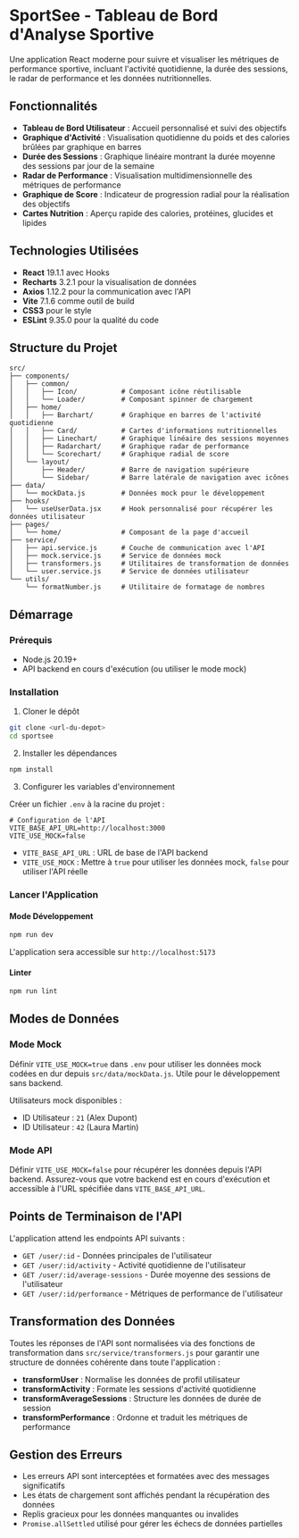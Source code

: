 # SportSee - Tableau de Bord d'Analyse Sportive

Une application React moderne pour suivre et visualiser les métriques de performance sportive, incluant l'activité quotidienne, la durée des sessions, le radar de performance et les données nutritionnelles.

## Fonctionnalités

- **Tableau de Bord Utilisateur** : Accueil personnalisé et suivi des objectifs
- **Graphique d'Activité** : Visualisation quotidienne du poids et des calories brûlées par graphique en barres
- **Durée des Sessions** : Graphique linéaire montrant la durée moyenne des sessions par jour de la semaine
- **Radar de Performance** : Visualisation multidimensionnelle des métriques de performance
- **Graphique de Score** : Indicateur de progression radial pour la réalisation des objectifs
- **Cartes Nutrition** : Aperçu rapide des calories, protéines, glucides et lipides

## Technologies Utilisées

- **React** 19.1.1 avec Hooks
- **Recharts** 3.2.1 pour la visualisation de données
- **Axios** 1.12.2 pour la communication avec l'API
- **Vite** 7.1.6 comme outil de build
- **CSS3** pour le style
- **ESLint** 9.35.0 pour la qualité du code

## Structure du Projet

```
src/
├── components/
│   ├── common/
│   │   ├── Icon/           # Composant icône réutilisable
│   │   └── Loader/         # Composant spinner de chargement
│   ├── home/
│   │   ├── Barchart/       # Graphique en barres de l'activité quotidienne
│   │   ├── Card/           # Cartes d'informations nutritionnelles
│   │   ├── Linechart/      # Graphique linéaire des sessions moyennes
│   │   ├── Radarchart/     # Graphique radar de performance
│   │   └── Scorechart/     # Graphique radial de score
│   └── layout/
│       ├── Header/         # Barre de navigation supérieure
│       └── Sidebar/        # Barre latérale de navigation avec icônes
├── data/
│   └── mockData.js         # Données mock pour le développement
├── hooks/
│   └── useUserData.jsx     # Hook personnalisé pour récupérer les données utilisateur
├── pages/
│   └── home/               # Composant de la page d'accueil
├── service/
│   ├── api.service.js      # Couche de communication avec l'API
│   ├── mock.service.js     # Service de données mock
│   ├── transformers.js     # Utilitaires de transformation de données
│   └── user.service.js     # Service de données utilisateur
└── utils/
    └── formatNumber.js     # Utilitaire de formatage de nombres
```

## Démarrage

### Prérequis

- Node.js 20.19+
- API backend en cours d'exécution (ou utiliser le mode mock)

### Installation

1. Cloner le dépôt

```bash
git clone <url-du-depot>
cd sportsee
```

2. Installer les dépendances

```bash
npm install
```

3. Configurer les variables d'environnement

Créer un fichier `.env` à la racine du projet :

```env
# Configuration de l'API
VITE_BASE_API_URL=http://localhost:3000
VITE_USE_MOCK=false
```

- `VITE_BASE_API_URL` : URL de base de l'API backend
- `VITE_USE_MOCK` : Mettre à `true` pour utiliser les données mock, `false` pour utiliser l'API réelle

### Lancer l'Application

#### Mode Développement

```bash
npm run dev
```

L'application sera accessible sur `http://localhost:5173`

#### Linter

```bash
npm run lint
```

## Modes de Données

### Mode Mock

Définir `VITE_USE_MOCK=true` dans `.env` pour utiliser les données mock codées en dur depuis `src/data/mockData.js`. Utile pour le développement sans backend.

Utilisateurs mock disponibles :

- ID Utilisateur : `21` (Alex Dupont)
- ID Utilisateur : `42` (Laura Martin)

### Mode API

Définir `VITE_USE_MOCK=false` pour récupérer les données depuis l'API backend. Assurez-vous que votre backend est en cours d'exécution et accessible à l'URL spécifiée dans `VITE_BASE_API_URL`.

## Points de Terminaison de l'API

L'application attend les endpoints API suivants :

- `GET /user/:id` - Données principales de l'utilisateur
- `GET /user/:id/activity` - Activité quotidienne de l'utilisateur
- `GET /user/:id/average-sessions` - Durée moyenne des sessions de l'utilisateur
- `GET /user/:id/performance` - Métriques de performance de l'utilisateur

## Transformation des Données

Toutes les réponses de l'API sont normalisées via des fonctions de transformation dans `src/service/transformers.js` pour garantir une structure de données cohérente dans toute l'application :

- **transformUser** : Normalise les données de profil utilisateur
- **transformActivity** : Formate les sessions d'activité quotidienne
- **transformAverageSessions** : Structure les données de durée de session
- **transformPerformance** : Ordonne et traduit les métriques de performance

## Gestion des Erreurs

- Les erreurs API sont interceptées et formatées avec des messages significatifs
- Les états de chargement sont affichés pendant la récupération des données
- Replis gracieux pour les données manquantes ou invalides
- `Promise.allSettled` utilisé pour gérer les échecs de données partielles
